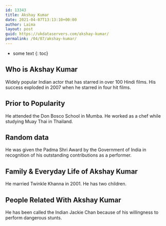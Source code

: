 ```yaml
---
id: 13343
title: Akshay Kumar
date: 2021-04-07T13:13:10+00:00
author: Laima
layout: post
guid: https://ukdataservers.com/akshay-kumar/
permalink: /04/07/akshay-kumar/
---
```


* some text
{: toc}


## Who is Akshay Kumar
                  
                  
                  
Widely popular Indian actor that has starred in over 100 Hindi films. His success exploded in 2007 when he starred in four hit films.
                  
              
            
              
            
                
                
                
## Prior to Popularity
                  
                  
                  
He attended the Don Bosco School in Mumba. He worked as a chef while studying Muay Thai in Thailand.
                  
              
            
              
            
                
                
                
## Random data
                  
                  
                  
He was given the Padma Shri Award by the Government of India in recognition of his outstanding contributions as a performer.
                  
              
            
              
            
                
                
                
## Family & Everyday Life of Akshay Kumar
                  
                  
                  
He married Twinkle Khanna in 2001. He has two children.
                  
              
            
              
            
                
                
                
## People Related With Akshay Kumar
                  
                  
                  
He has been called the Indian Jackie Chan because of his willingness to perform dangerous stunts.
                  
              
            
              
            
                
              
            
              
              
            
            
              
            
          
          
          